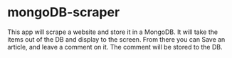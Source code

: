 # mongoDB-scraper

This app will scrape a website and store it in a MongoDB. It will take the items out of the DB and display 
to the screen. From there you can Save an article, and leave a comment on it. The comment will be stored to
the DB.


